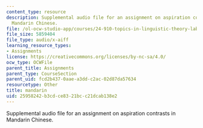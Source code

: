 ```yaml
---
content_type: resource
description: Supplemental audio file for an assignment on aspiration contrasts in
  Mandarin Chinese.
file: /ol-ocw-studio-app/courses/24-910-topics-in-linguistic-theory-laboratory-phonology-spring-2007/25958242b3cdce8321bcc21dcab138e2_mandarin.aiff
file_size: 5859404
file_type: audio/x-aiff
learning_resource_types:
- Assignments
license: https://creativecommons.org/licenses/by-nc-sa/4.0/
ocw_type: OCWFile
parent_title: Assignments
parent_type: CourseSection
parent_uid: fcd2b437-0aae-a3dd-c2ac-02d87da57634
resourcetype: Other
title: mandarin
uid: 25958242-b3cd-ce83-21bc-c21dcab138e2
---
```

Supplemental audio file for an assignment on aspiration contrasts in Mandarin Chinese.